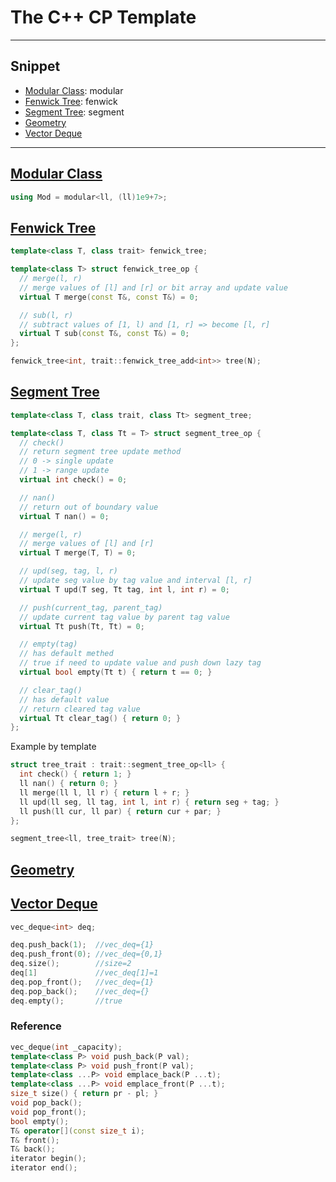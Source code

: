 # The C++ CP Template
---
## Snippet
- [Modular Class](#modular-class): modular
- [Fenwick Tree](#fenwick-tree): fenwick
- [Segment Tree](#segment-tree): segment
- [Geometry](#geometry)
- [Vector Deque](#vector-deque)
---
## [Modular Class](/cpp/modular.cpp)
```cpp
using Mod = modular<ll, (ll)1e9+7>;
```

## [Fenwick Tree](/cpp/fenwick_tree.cpp)
```cpp
template<class T, class trait> fenwick_tree;

template<class T> struct fenwick_tree_op {
  // merge(l, r)
  // merge values of [l] and [r] or bit array and update value
  virtual T merge(const T&, const T&) = 0;

  // sub(l, r)
  // subtract values of [1, l) and [1, r] => become [l, r]
  virtual T sub(const T&, const T&) = 0;
};

fenwick_tree<int, trait::fenwick_tree_add<int>> tree(N);
```

## [Segment Tree](/cpp/segment_tree.cpp)
```cpp
template<class T, class trait, class Tt> segment_tree;

template<class T, class Tt = T> struct segment_tree_op {
  // check()
  // return segment tree update method
  // 0 -> single update
  // 1 -> range update
  virtual int check() = 0;

  // nan()
  // return out of boundary value
  virtual T nan() = 0;

  // merge(l, r)
  // merge values of [l] and [r]
  virtual T merge(T, T) = 0;

  // upd(seg, tag, l, r)
  // update seg value by tag value and interval [l, r]
  virtual T upd(T seg, Tt tag, int l, int r) = 0;

  // push(current_tag, parent_tag)
  // update current tag value by parent tag value
  virtual Tt push(Tt, Tt) = 0;

  // empty(tag)
  // has default methed
  // true if need to update value and push down lazy tag
  virtual bool empty(Tt t) { return t == 0; }

  // clear_tag()
  // has default value
  // return cleared tag value
  virtual Tt clear_tag() { return 0; }
};
```

Example by template
```cpp
struct tree_trait : trait::segment_tree_op<ll> {
  int check() { return 1; }
  ll nan() { return 0; }
  ll merge(ll l, ll r) { return l + r; }
  ll upd(ll seg, ll tag, int l, int r) { return seg + tag; }
  ll push(ll cur, ll par) { return cur + par; }
};

segment_tree<ll, tree_trait> tree(N);
```
## [Geometry](/cpp/geometry.cpp)

## [Vector Deque](/cpp/vec_deque.cpp)
```cpp
vec_deque<int> deq;

deq.push_back(1);  //vec_deq={1}
deq.push_front(0); //vec_deq={0,1}
deq.size();        //size=2
deq[1]             //vec_deq[1]=1
deq.pop_front();   //vec_deq={1}
deq.pop_back();    //vec_deq={}
deq.empty();       //true
```

### Reference
```cpp
vec_deque(int _capacity);
template<class P> void push_back(P val);
template<class P> void push_front(P val);
template<class ...P> void emplace_back(P ...t);
template<class ...P> void emplace_front(P ...t);
size_t size() { return pr - pl; }
void pop_back();
void pop_front();
bool empty();
T& operator[](const size_t i);
T& front();
T& back();
iterator begin();
iterator end();
```
